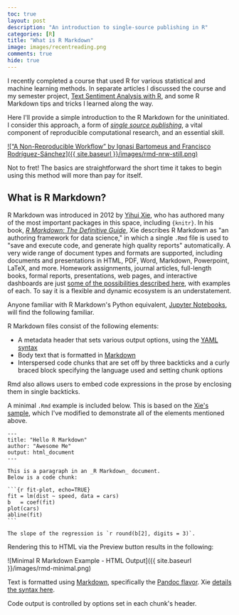 ```yaml
---
toc: true
layout: post
description: "An introduction to single-source publishing in R"
categories: [R]
title: "What is R Markdown"
image: images/recentreading.png
comments: true
hide: true
---
```


I recently completed a course that used R for various statistical and machine learning methods. In separate articles I discussed the course and my semester project, [Text Sentiment Analysis with R](https://bit.ly/asb-7130-acnw-project), and some R Markdown tips and tricks I learned along the way.

Here I'll provide a simple introduction to the R Markdown for the uninitiated. I consider this approach, a form of [_single source publishing_](https://en.wikipedia.org/wiki/Single-source_publishing), a vital component of reproducible computational research, and an essential skill.

[![“A Non-Reproducible Workflow” by Ignasi Bartomeus and Francisco Rodríguez-Sánchez]({{ site.baseurl }}/images/rmd-nrw-still.png)](https://www.youtube.com/watch?v=s3JldKoA0zw)

Not to fret! The basics are straightforward the short time it takes to begin using this method will more than pay for itself.

## What is R Markdown?

R Markdown was introduced in 2012 by [Yihui Xie](https://twitter.com/xieyihui), who has authored many of the most important packages in this space, including `{knitr}`. In his book, [_R Markdown: The Definitive Guide_](https://bookdown.org/yihui/rmarkdown/), Xie describes R Markdown as "an authoring framework for data science," in which a single `.Rmd` file is used to "save and execute code, and generate high quality reports" automatically. A very wide range of document types and formats are supported, including documents and presentations in HTML, PDF, Word, Markdown, Powerpoint, LaTeX, and more. Homework assignments, journal articles, full-length books, formal reports, presentations, web pages, and interactive dashboards are just [some of the possibilities described here](https://bookdown.org/yihui/rmarkdown/basics-examples.html), with examples of each. To say it is a flexible and dynamic ecosystem is an understatement.

Anyone familiar with R Markdown's Python equivalent, [Jupyter Notebooks](https://jupyter.org), will find the following familiar.

R Markdown files consist of the following elements:

* A metadata header that sets various output options, using the [YAML syntax](https://en.wikipedia.org/wiki/YAML)
* Body text that is formatted in [Markdown](https://en.wikipedia.org/wiki/Markdown)
* Interspersed code chunks that are set off by three backticks and a curly braced block specifying the language used and setting chunk options

Rmd also allows users to embed code expressions in the prose by enclosing them in single backticks.

A minimal `.Rmd` example is included below. This is based on the [Xie's sample](https://bookdown.org/yihui/rmarkdown/basics.html), which I've modified to demonstrate all of the elements mentioned above.

    ---
    title: "Hello R Markdown"
    author: "Awesome Me"
    output: html_document
    ---

    This is a paragraph in an _R Markdown_ document.
    Below is a code chunk:

    ```{r fit-plot, echo=TRUE}
    fit = lm(dist ~ speed, data = cars)
    b   = coef(fit)
    plot(cars)
    abline(fit)
    ```

    The slope of the regression is `r round(b[2], digits = 3)`.

Rendering this to HTML via the Preview button results in the following:

![Minimal R Markdown Example - HTML Output]({{ site.baseurl }}/images/rmd-minimal.png)

Text is formatted using [Markdown](https://en.wikipedia.org/wiki/Markdown), specifically the [Pandoc flavor](https://pandoc.org/MANUAL.html#pandocs-markdown). Xie [details the syntax here](https://bookdown.org/yihui/rmarkdown/markdown-syntax.html).

Code output is controlled by options set in each chunk's header.
